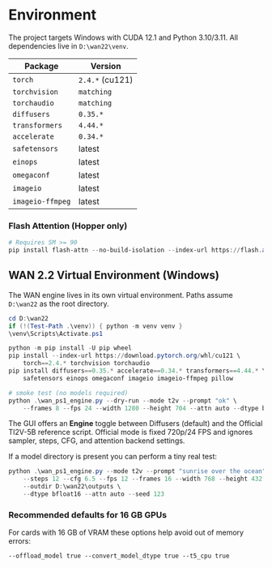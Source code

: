 # Environment

The project targets Windows with CUDA 12.1 and Python 3.10/3.11.  All dependencies live in `D:\wan22\venv`.

| Package | Version |
| ------- | ------- |
| `torch` | `2.4.*` (cu121) |
| `torchvision` | `matching` |
| `torchaudio` | `matching` |
| `diffusers` | `0.35.*` |
| `transformers` | `4.44.*` |
| `accelerate` | `0.34.*` |
| `safetensors` | latest |
| `einops` | latest |
| `omegaconf` | latest |
| `imageio` | latest |
| `imageio-ffmpeg` | latest |

### Flash Attention (Hopper only)

```powershell
# Requires SM >= 90
pip install flash-attn --no-build-isolation --index-url https://flash.attn.wheels/cu121/torch2.4.0
```

## WAN 2.2 Virtual Environment (Windows)

The WAN engine lives in its own virtual environment.  Paths assume `D:\wan22` as the root directory.

```powershell
cd D:\wan22
if (!(Test-Path .\venv)) { python -m venv venv }
\venv\Scripts\Activate.ps1

python -m pip install -U pip wheel
pip install --index-url https://download.pytorch.org/whl/cu121 \
    torch==2.4.* torchvision torchaudio
pip install diffusers==0.35.* accelerate==0.34.* transformers==4.44.* \
    safetensors einops omegaconf imageio imageio-ffmpeg pillow

# smoke test (no models required)
python .\wan_ps1_engine.py --dry-run --mode t2v --prompt "ok" \
    --frames 8 --fps 24 --width 1280 --height 704 --attn auto --dtype bfloat16
```

The GUI offers an **Engine** toggle between Diffusers (default) and the
Official TI2V-5B reference script. Official mode is fixed 720p/24 FPS and
ignores sampler, steps, CFG, and attention backend settings.

If a model directory is present you can perform a tiny real test:

```powershell
python .\wan_ps1_engine.py --mode t2v --prompt "sunrise over the ocean" \
    --steps 12 --cfg 6.5 --fps 12 --frames 16 --width 768 --height 432 \
    --outdir D:\wan22\outputs \
    --dtype bfloat16 --attn auto --seed 123
```

### Recommended defaults for 16 GB GPUs

For cards with 16 GB of VRAM these options help avoid out of memory errors:

```
--offload_model true --convert_model_dtype true --t5_cpu true
```
